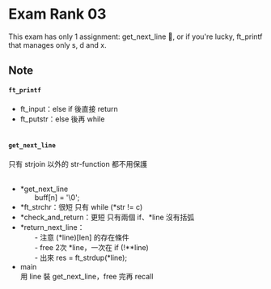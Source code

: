 # Exam Rank 03
This exam has only 1 assignment:  get_next_line 👀, or if you're lucky, ft_printf that manages only s, d and x.

## Note
#### `ft_printf`
- ft_input：else if 後直接 return   <br>
- ft_putstr：else 後再 while   <br>
   <br>
#### `get_next_line`
只有 strjoin 以外的 str-function 都不用保護   <br>
<br>
- *get_next_line   <br>
&emsp;&emsp;buff[n] = '\0';   <br>
- *ft_strchr：很短 只有 while (*str != c)   <br>
- *check_and_return：更短  只有兩個 if、*line 沒有括弧   <br>
- *return_next_line：<br>
&emsp;&emsp;- 注意 (*line)[len] 的存在條件   <br>
&emsp;&emsp;- free 2次 *line，一次在 if (!**line)   <br>
&emsp;&emsp;- 出來 res = ft_strdup(*line);   <br>
- main   <br>
用 line 裝 get_next_line，free 完再 recall
